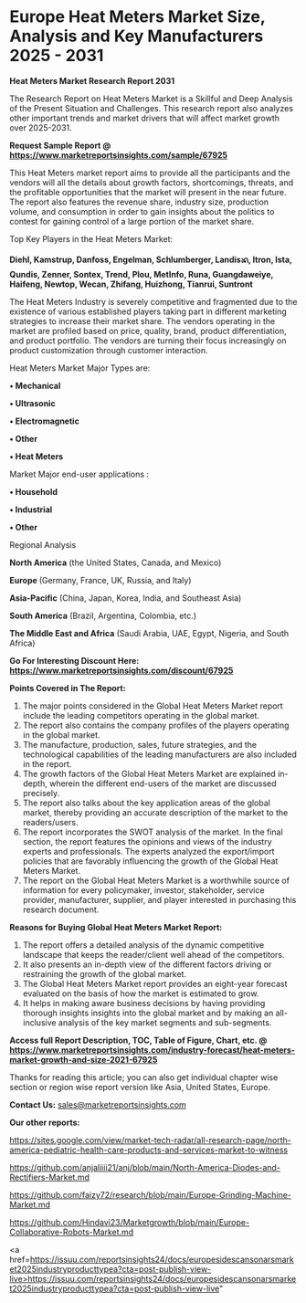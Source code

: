 # Europe Heat Meters Market Size, Analysis and Key Manufacturers 2025 - 2031

<strong>Heat Meters Market Research Report 2031</strong>

The Research Report on Heat Meters Market is a Skillful and Deep Analysis of the Present Situation and Challenges. This research report also analyzes other important trends and market drivers that will affect market growth over 2025-2031.

<strong>Request Sample Report @ <a href=https://www.marketreportsinsights.com/sample/67925>https://www.marketreportsinsights.com/sample/67925</a></strong>

This Heat Meters market report aims to provide all the participants and the vendors will all the details about growth factors, shortcomings, threats, and the profitable opportunities that the market will present in the near future. The report also features the revenue share, industry size, production volume, and consumption in order to gain insights about the politics to contest for gaining control of a large portion of the market share.

Top Key Players in the Heat Meters Market:

<strong>Diehl, Kamstrup, Danfoss, Engelman, Schlumberger, Landisᬪ, Itron, Ista, Qundis, Zenner, Sontex, Trend, Plou, MetInfo, Runa, Guangdaweiye, Haifeng, Newtop, Wecan, Zhifang, Huizhong, Tianrui, Suntront</strong>

The Heat Meters Industry is severely competitive and fragmented due to the existence of various established players taking part in different marketing strategies to increase their market share. The vendors operating in the market are profiled based on price, quality, brand, product differentiation, and product portfolio. The vendors are turning their focus increasingly on product customization through customer interaction.

Heat Meters Market Major Types are:

<strong>• Mechanical

• Ultrasonic

• Electromagnetic

• Other

• Heat Meters</strong>

Market Major end-user applications :

<strong>• Household

• Industrial

• Other</strong>

Regional Analysis

</u><strong><b>North America</b></strong> (the United States, Canada, and Mexico)

<strong><b>Europe </b></strong>(Germany, France, UK, Russia, and Italy)

<strong><b>Asia-Pacific</b></strong> (China, Japan, Korea, India, and Southeast Asia)

<strong><b>South America</b></strong> (Brazil, Argentina, Colombia, etc.)

<strong><b>The Middle East and Africa</b></strong> (Saudi Arabia, UAE, Egypt, Nigeria, and South Africa)

<strong>Go For Interesting Discount Here: <a href=https://www.marketreportsinsights.com/discount/67925>https://www.marketreportsinsights.com/discount/67925</a></strong>

<strong>Points Covered in The Report:</strong>
<ol>
  <li>The major points considered in the Global Heat Meters Market report include the leading competitors operating in the global market.</li>
  <li>The report also contains the company profiles of the players operating in the global market.</li>
  <li>The manufacture, production, sales, future strategies, and the technological capabilities of the leading manufacturers are also included in the report.</li>
  <li>The growth factors of the Global Heat Meters Market are explained in-depth, wherein the different end-users of the market are discussed precisely.</li>
  <li>The report also talks about the key application areas of the global market, thereby providing an accurate description of the market to the readers/users.</li>
  <li>The report incorporates the SWOT analysis of the market. In the final section, the report features the opinions and views of the industry experts and professionals. The experts analyzed the export/import policies that are favorably influencing the growth of the Global Heat Meters Market.</li>
  <li>The report on the Global Heat Meters Market is a worthwhile source of information for every policymaker, investor, stakeholder, service provider, manufacturer, supplier, and player interested in purchasing this research document.</li>
</ol>
<strong>Reasons for Buying Global Heat Meters Market Report:</strong>

<ol>
  <li>The report offers a detailed analysis of the dynamic competitive landscape that keeps the reader/client well ahead of the competitors.</li>
  <li>It also presents an in-depth view of the different factors driving or restraining the growth of the global market.</li>
  <li>The Global Heat Meters Market report provides an eight-year forecast evaluated on the basis of how the market is estimated to grow.</li>
  <li>It helps in making aware business decisions by having providing thorough insights insights into the global market and by making an all-inclusive analysis of the key market segments and sub-segments.</li>
</ol>
<strong>Access full Report Description, TOC, Table of Figure, Chart, etc. @ <a href=https://www.marketreportsinsights.com/industry-forecast/heat-meters-market-growth-and-size-2021-67925>https://www.marketreportsinsights.com/industry-forecast/heat-meters-market-growth-and-size-2021-67925</a></strong>


Thanks for reading this article; you can also get individual chapter wise section or region wise report version like Asia, United States, Europe.

<strong>Contact Us:</strong>
sales@marketreportsinsights.com

<strong>Our other reports:</strong>

<a href=https://sites.google.com/view/market-tech-radar/all-research-page/north-america-pediatric-health-care-products-and-services-market-to-witness>https://sites.google.com/view/market-tech-radar/all-research-page/north-america-pediatric-health-care-products-and-services-market-to-witness</a>

<a href=https://github.com/anjaliiii21/anj/blob/main/North-America-Diodes-and-Rectifiers-Market.md>https://github.com/anjaliiii21/anj/blob/main/North-America-Diodes-and-Rectifiers-Market.md</a>

<a href=https://github.com/faizy72/research/blob/main/Europe-Grinding-Machine-Market.md>https://github.com/faizy72/research/blob/main/Europe-Grinding-Machine-Market.md</a>

<a href=https://github.com/Hindavi23/Marketgrowth/blob/main/Europe-Collaborative-Robots-Market.md>https://github.com/Hindavi23/Marketgrowth/blob/main/Europe-Collaborative-Robots-Market.md</a>

<a href=https://issuu.com/reportsinsights24/docs/europesidescansonarsmarket2025industryproducttypea?cta=post-publish-view-live>https://issuu.com/reportsinsights24/docs/europesidescansonarsmarket2025industryproducttypea?cta=post-publish-view-live</a>"

